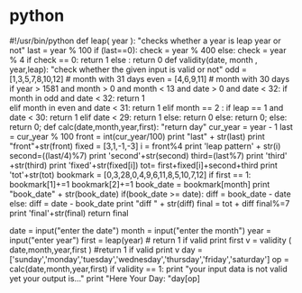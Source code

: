 # python
#!/usr/bin/python
def leap( year ):
    "checks whether a year is leap year or not"
    last = year % 100
    if (last==0):
        check = year % 400
    else:
        check = year % 4
    if check == 0:
        return 1 
    else : return 0
def validity(date, month , year,leap):
    "check whether the given input is valid or not"
    odd = [1,3,5,7,8,10,12] # month with 31 days
    even = [4,6,9,11] # month with 30 days
    if year > 1581 and month > 0 and month < 13 and date > 0 and date < 32:
            if month in odd and date < 32:
                return 1    
            elif month in even and date < 31:
                return 1
            elif month == 2 :
                if leap == 1 and date < 30:
                    return 1
                elif date < 29:
                    return 1
                else: return 0
            else:
                return 0;
    else:
        return 0;
def calc(date,month,year,first):
    "return day"
    cur_year = year - 1
    last = cur_year % 100
    front = int(cur_year/100)
    print "last" + str(last)
    print "front"+str(front)
    fixed = [3,1,-1,-3]
    i = front%4
    print 'leap pattern' + str(i)
    second=((last/4)%7)
    print 'second'+str(second)
    third=(last%7)
    print 'third' +str(third)
    print 'fixed'+str(fixed[i])
    tot= first+fixed[i]+second+third
    print 'tot'+str(tot)
    bookmark = [0,3,28,0,4,9,6,11,8,5,10,7,12]
    if first == 1:
        bookmark[1]+=1
        bookmark[2]+=1
    book_date = bookmark[month]
    print "book_date" + str(book_date)
    if(book_date >= date):
        diff = book_date - date
    else:
        diff = date - book_date
    print "diff " + str(diff)
    final = tot + diff
    final%=7
    print 'final'+str(final)
    return final    

date = input("enter the date")
month = input("enter the month")
year = input("enter year")
first = leap(year) # return 1 if valid
print first 
v = validity ( date,month,year,first ) #return 1 if valid
print v
day = ['sunday','monday','tuesday','wednesday','thursday','friday','saturday']
op = calc(date,month,year,first)
if validity == 1:
    print "your input data is not valid yet your output is..."
print "Here Your Day: "day[op]
















    
